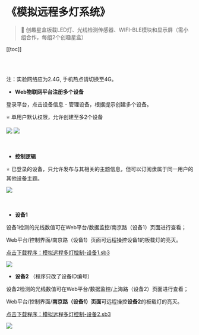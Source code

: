 # 《模拟远程多灯系统》

> 🧰  创趣星盒板载LED灯、光线检测传感器、WIFI-BLE模块和显示屏（需小组合作，每组2个创趣星盒）


[[toc]]

<br>
<br>

<span class="attention">注：实验网络应为2.4G, 手机热点请切换至4G。</span>


- **Web物联网平台注册多个设备**

登录平台，点击设备信息 - 管理设备，根据提示创建多个设备。

⭐ 单用户默认权限，允许创建至多2个设备

<img src="/images/docimg/Snipaste_2025-03-06_15-04-54.png">

<img src="/images/docimg/Snipaste_2025-03-06_15-07-18.png">

<br>
<br>
<br>

- **控制逻辑**

⭐ 已登录的设备，只允许发布与其相关的主题信息，但可以订阅隶属于同一用户的其他设备主题。

<img src="/images/docimg/控制逻辑.png">

<br>
<br>
<br>

- **设备1**

设备1检测的光线数值可在Web平台/数据监控/南京路（设备1）页面进行查看；

Web平台/控制界面/南京路（设备1）页面可远程操控设备1的板载灯的亮灭。

<a href="/tutorial/starbox_collection/sb3/模拟远程多灯控制-设备1.sb3">点击下载程序：模拟远程多灯控制-设备1.sb3</a>

<img src="/images/docimg/【初中】模拟远程多灯控制-设备1.png">

<br>

- **设备2** （程序只改了设备ID编号）

设备2检测的光线数值可在Web平台/数据监控/上海路（设备2）页面进行查看；

Web平台/控制界面/**南京路（设备1）页面**可远程操控**设备2**的板载灯的亮灭。

<a href="/tutorial/starbox_collection/sb3/模拟远程多灯控制-设备2.sb3">点击下载程序：模拟远程多灯控制-设备2.sb3</a>

<img src="/images/docimg/【初中】模拟远程多灯控制-设备2.png">

<br>
<br>





